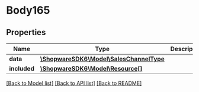 # Body165

## Properties
Name | Type | Description | Notes
------------ | ------------- | ------------- | -------------
**data** | [**\ShopwareSDK6\Model\SalesChannelType**](SalesChannelType.md) |  | [optional] 
**included** | [**\ShopwareSDK6\Model\Resource[]**](Resource.md) |  | [optional] 

[[Back to Model list]](../../README.md#documentation-for-models) [[Back to API list]](../../README.md#documentation-for-api-endpoints) [[Back to README]](../../README.md)

